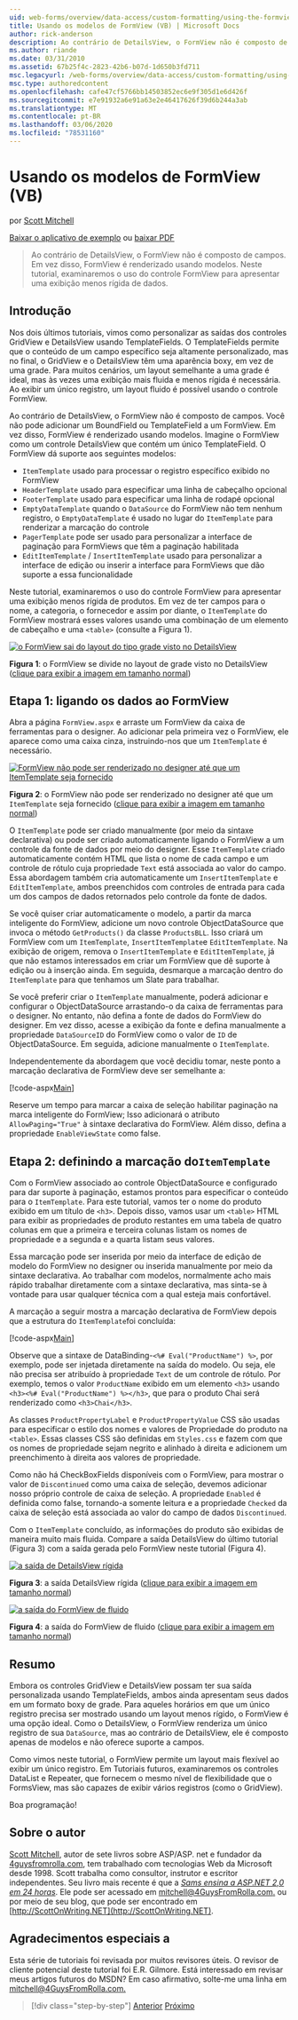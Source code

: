 ```yaml
---
uid: web-forms/overview/data-access/custom-formatting/using-the-formview-s-templates-vb
title: Usando os modelos de FormView (VB) | Microsoft Docs
author: rick-anderson
description: Ao contrário de DetailsView, o FormView não é composto de campos. Em vez disso, FormView é renderizado usando modelos. Neste tutorial, examinaremos o uso do F...
ms.author: riande
ms.date: 03/31/2010
ms.assetid: 67b25f4c-2823-42b6-b07d-1d650b3fd711
msc.legacyurl: /web-forms/overview/data-access/custom-formatting/using-the-formview-s-templates-vb
msc.type: authoredcontent
ms.openlocfilehash: cafe47cf5766bb14503852ec6e9f305d1e6d426f
ms.sourcegitcommit: e7e91932a6e91a63e2e46417626f39d6b244a3ab
ms.translationtype: MT
ms.contentlocale: pt-BR
ms.lasthandoff: 03/06/2020
ms.locfileid: "78531160"
---
```

# <a name="using-the-formviews-templates-vb"></a>Usando os modelos de FormView (VB)

por [Scott Mitchell](https://twitter.com/ScottOnWriting)

[Baixar o aplicativo de exemplo](https://download.microsoft.com/download/5/7/0/57084608-dfb3-4781-991c-407d086e2adc/ASPNET_Data_Tutorial_14_VB.exe) ou [baixar PDF](using-the-formview-s-templates-vb/_static/datatutorial14vb1.pdf)

> Ao contrário de DetailsView, o FormView não é composto de campos. Em vez disso, FormView é renderizado usando modelos. Neste tutorial, examinaremos o uso do controle FormView para apresentar uma exibição menos rígida de dados.

## <a name="introduction"></a>Introdução

Nos dois últimos tutoriais, vimos como personalizar as saídas dos controles GridView e DetailsView usando TemplateFields. O TemplateFields permite que o conteúdo de um campo específico seja altamente personalizado, mas no final, o GridView e o DetailsView têm uma aparência boxy, em vez de uma grade. Para muitos cenários, um layout semelhante a uma grade é ideal, mas às vezes uma exibição mais fluida e menos rígida é necessária. Ao exibir um único registro, um layout fluido é possível usando o controle FormView.

Ao contrário de DetailsView, o FormView não é composto de campos. Você não pode adicionar um BoundField ou TemplateField a um FormView. Em vez disso, FormView é renderizado usando modelos. Imagine o FormView como um controle DetailsView que contém um único TemplateField. O FormView dá suporte aos seguintes modelos:

- `ItemTemplate` usado para processar o registro específico exibido no FormView
- `HeaderTemplate` usado para especificar uma linha de cabeçalho opcional
- `FooterTemplate` usado para especificar uma linha de rodapé opcional
- `EmptyDataTemplate` quando o `DataSource` do FormView não tem nenhum registro, o `EmptyDataTemplate` é usado no lugar do `ItemTemplate` para renderizar a marcação do controle
- `PagerTemplate` pode ser usado para personalizar a interface de paginação para FormViews que têm a paginação habilitada
- `EditItemTemplate` / `InsertItemTemplate` usado para personalizar a interface de edição ou inserir a interface para FormViews que dão suporte a essa funcionalidade

Neste tutorial, examinaremos o uso do controle FormView para apresentar uma exibição menos rígida de produtos. Em vez de ter campos para o nome, a categoria, o fornecedor e assim por diante, o `ItemTemplate` do FormView mostrará esses valores usando uma combinação de um elemento de cabeçalho e uma `<table>` (consulte a Figura 1).

[![o FormView sai do layout do tipo grade visto no DetailsView](using-the-formview-s-templates-vb/_static/image2.png)](using-the-formview-s-templates-vb/_static/image1.png)

**Figura 1**: o FormView se divide no layout de grade visto no DetailsView ([clique para exibir a imagem em tamanho normal](using-the-formview-s-templates-vb/_static/image3.png))

## <a name="step-1-binding-the-data-to-the-formview"></a>Etapa 1: ligando os dados ao FormView

Abra a página `FormView.aspx` e arraste um FormView da caixa de ferramentas para o designer. Ao adicionar pela primeira vez o FormView, ele aparece como uma caixa cinza, instruindo-nos que um `ItemTemplate` é necessário.

[![FormView não pode ser renderizado no designer até que um ItemTemplate seja fornecido](using-the-formview-s-templates-vb/_static/image5.png)](using-the-formview-s-templates-vb/_static/image4.png)

**Figura 2**: o FormView não pode ser renderizado no designer até que um `ItemTemplate` seja fornecido ([clique para exibir a imagem em tamanho normal](using-the-formview-s-templates-vb/_static/image6.png))

O `ItemTemplate` pode ser criado manualmente (por meio da sintaxe declarativa) ou pode ser criado automaticamente ligando o FormView a um controle da fonte de dados por meio do designer. Esse `ItemTemplate` criado automaticamente contém HTML que lista o nome de cada campo e um controle de rótulo cuja propriedade `Text` está associada ao valor do campo. Essa abordagem também cria automaticamente um `InsertItemTemplate` e `EditItemTemplate`, ambos preenchidos com controles de entrada para cada um dos campos de dados retornados pelo controle da fonte de dados.

Se você quiser criar automaticamente o modelo, a partir da marca inteligente do FormView, adicione um novo controle ObjectDataSource que invoca o método `GetProducts()` da classe `ProductsBLL`. Isso criará um FormView com um `ItemTemplate`, `InsertItemTemplate`e `EditItemTemplate`. Na exibição de origem, remova o `InsertItemTemplate` e `EditItemTemplate`, já que não estamos interessados em criar um FormView que dê suporte à edição ou à inserção ainda. Em seguida, desmarque a marcação dentro do `ItemTemplate` para que tenhamos um Slate para trabalhar.

Se você preferir criar o `ItemTemplate` manualmente, poderá adicionar e configurar o ObjectDataSource arrastando-o da caixa de ferramentas para o designer. No entanto, não defina a fonte de dados do FormView do designer. Em vez disso, acesse a exibição da fonte e defina manualmente a propriedade `DataSourceID` do FormView como o valor de `ID` de ObjectDataSource. Em seguida, adicione manualmente o `ItemTemplate`.

Independentemente da abordagem que você decidiu tomar, neste ponto a marcação declarativa de FormView deve ser semelhante a:

[!code-aspx[Main](using-the-formview-s-templates-vb/samples/sample1.aspx)]

Reserve um tempo para marcar a caixa de seleção habilitar paginação na marca inteligente do FormView; Isso adicionará o atributo `AllowPaging="True"` à sintaxe declarativa do FormView. Além disso, defina a propriedade `EnableViewState` como false.

## <a name="step-2-defining-theitemtemplates-markup"></a>Etapa 2: definindo a marcação do`ItemTemplate`

Com o FormView associado ao controle ObjectDataSource e configurado para dar suporte à paginação, estamos prontos para especificar o conteúdo para o `ItemTemplate`. Para este tutorial, vamos ter o nome do produto exibido em um título de `<h3>`. Depois disso, vamos usar um `<table>` HTML para exibir as propriedades de produto restantes em uma tabela de quatro colunas em que a primeira e terceira colunas listam os nomes de propriedade e a segunda e a quarta listam seus valores.

Essa marcação pode ser inserida por meio da interface de edição de modelo do FormView no designer ou inserida manualmente por meio da sintaxe declarativa. Ao trabalhar com modelos, normalmente acho mais rápido trabalhar diretamente com a sintaxe declarativa, mas sinta-se à vontade para usar qualquer técnica com a qual esteja mais confortável.

A marcação a seguir mostra a marcação declarativa de FormView depois que a estrutura do `ItemTemplate`foi concluída:

[!code-aspx[Main](using-the-formview-s-templates-vb/samples/sample2.aspx)]

Observe que a sintaxe de DataBinding-`<%# Eval("ProductName") %>`, por exemplo, pode ser injetada diretamente na saída do modelo. Ou seja, ele não precisa ser atribuído à propriedade `Text` de um controle de rótulo. Por exemplo, temos o valor `ProductName` exibido em um elemento `<h3>` usando `<h3><%# Eval("ProductName") %></h3>`, que para o produto Chai será renderizado como `<h3>Chai</h3>`.

As classes `ProductPropertyLabel` e `ProductPropertyValue` CSS são usadas para especificar o estilo dos nomes e valores de Propriedade do produto na `<table>`. Essas classes CSS são definidas em `Styles.css` e fazem com que os nomes de propriedade sejam negrito e alinhado à direita e adicionem um preenchimento à direita aos valores de propriedade.

Como não há CheckBoxFields disponíveis com o FormView, para mostrar o valor de `Discontinued` como uma caixa de seleção, devemos adicionar nosso próprio controle de caixa de seleção. A propriedade `Enabled` é definida como false, tornando-a somente leitura e a propriedade `Checked` da caixa de seleção está associada ao valor do campo de dados `Discontinued`.

Com o `ItemTemplate` concluído, as informações do produto são exibidas de maneira muito mais fluida. Compare a saída DetailsView do último tutorial (Figura 3) com a saída gerada pelo FormView neste tutorial (Figura 4).

[![a saída de DetailsView rígida](using-the-formview-s-templates-vb/_static/image8.png)](using-the-formview-s-templates-vb/_static/image7.png)

**Figura 3**: a saída DetailsView rígida ([clique para exibir a imagem em tamanho normal](using-the-formview-s-templates-vb/_static/image9.png))

[![a saída do FormView de fluido](using-the-formview-s-templates-vb/_static/image11.png)](using-the-formview-s-templates-vb/_static/image10.png)

**Figura 4**: a saída do FormView de fluido ([clique para exibir a imagem em tamanho normal](using-the-formview-s-templates-vb/_static/image12.png))

## <a name="summary"></a>Resumo

Embora os controles GridView e DetailsView possam ter sua saída personalizada usando TemplateFields, ambos ainda apresentam seus dados em um formato boxy de grade. Para aqueles horários em que um único registro precisa ser mostrado usando um layout menos rígido, o FormView é uma opção ideal. Como o DetailsView, o FormView renderiza um único registro de sua `DataSource`, mas ao contrário de DetailsView, ele é composto apenas de modelos e não oferece suporte a campos.

Como vimos neste tutorial, o FormView permite um layout mais flexível ao exibir um único registro. Em Tutoriais futuros, examinaremos os controles DataList e Repeater, que fornecem o mesmo nível de flexibilidade que o FormsView, mas são capazes de exibir vários registros (como o GridView).

Boa programação!

## <a name="about-the-author"></a>Sobre o autor

[Scott Mitchell](http://www.4guysfromrolla.com/ScottMitchell.shtml), autor de sete livros sobre ASP/ASP. net e fundador da [4guysfromrolla.com](http://www.4guysfromrolla.com), tem trabalhado com tecnologias Web da Microsoft desde 1998. Scott trabalha como consultor, instrutor e escritor independentes. Seu livro mais recente é que a [*Sams ensina a ASP.NET 2,0 em 24 horas*](https://www.amazon.com/exec/obidos/ASIN/0672327384/4guysfromrollaco). Ele pode ser acessado em [mitchell@4GuysFromRolla.com.](mailto:mitchell@4GuysFromRolla.com) ou por meio de seu blog, que pode ser encontrado em [http://ScottOnWriting.NET](http://ScottOnWriting.NET).

## <a name="special-thanks-to"></a>Agradecimentos especiais a

Esta série de tutoriais foi revisada por muitos revisores úteis. O revisor de cliente potencial deste tutorial foi E.R. Gilmore. Está interessado em revisar meus artigos futuros do MSDN? Em caso afirmativo, solte-me uma linha em [mitchell@4GuysFromRolla.com.](mailto:mitchell@4GuysFromRolla.com)

> [!div class="step-by-step"]
> [Anterior](using-templatefields-in-the-detailsview-control-vb.md)
> [Próximo](displaying-summary-information-in-the-gridview-s-footer-vb.md)
